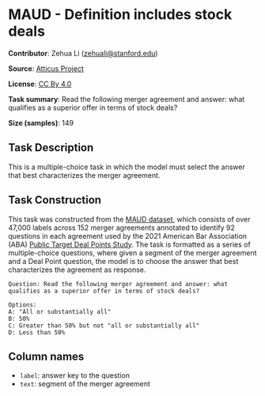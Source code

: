 # MAUD - Definition includes stock deals

**Contributor**: Zehua Li (zehuali@stanford.edu)

**Source**: [Atticus Project](https://www.atticusprojectai.org/maud)

**License**: [CC By 4.0](https://creativecommons.org/licenses/by/4.0/)

**Task summary**: Read the following merger agreement and answer: what qualifies as a superior offer in terms of stock deals?

**Size (samples)**: 149

## Task Description

This is a multiple-choice task in which the model must select the answer that best characterizes the merger agreement.

## Task Construction

This task was constructed from the [MAUD dataset](https://www.atticusprojectai.org/maud), which consists of over 47,000 labels across 152 merger agreements annotated to identify 92 questions in each agreement used by the 2021 American Bar Association (ABA) [Public Target Deal Points Study](https://www.americanbar.org/groups/business_law/committees/ma/deal_points/). The task is formatted as a series of multiple-choice questions, where given a segment of the merger agreement and a Deal Point question, the model is to choose the answer that best characterizes the agreement as response.

```text
Question: Read the following merger agreement and answer: what qualifies as a superior offer in terms of stock deals?
```

```text
Options:
A: "All or substantially all"
B: 50%
C: Greater than 50% but not "all or substantially all"
D: Less than 50%
```

## Column names

- `label`: answer key to the question
- `text`: segment of the merger agreement
